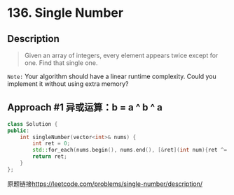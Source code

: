 # 136. Single Number

## Description
>Given an array of integers, every element appears twice except for one. Find that single one.

`Note:`
Your algorithm should have a linear runtime complexity. Could you implement it without using extra memory?

## Approach #1 异或运算：b = a ^ b ^ a
```C++
class Solution {
public:
    int singleNumber(vector<int>& nums) {
        int ret = 0;
        std::for_each(nums.begin(), nums.end(), [&ret](int num){ret ^= num;});
        return ret;
    }
};
```

原题链接<https://leetcode.com/problems/single-number/description/>